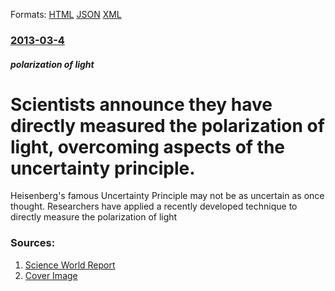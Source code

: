 
Formats: [HTML](/news/2013/03/4/scientists-announce-they-have-directly-measured-the-polarization-of-light-overcoming-aspects-of-the-uncertainty-principle.html)  [JSON](/news/2013/03/4/scientists-announce-they-have-directly-measured-the-polarization-of-light-overcoming-aspects-of-the-uncertainty-principle.json)  [XML](/news/2013/03/4/scientists-announce-they-have-directly-measured-the-polarization-of-light-overcoming-aspects-of-the-uncertainty-principle.xml)  

### [2013-03-4](/news/2013/03/4/index.md)

##### polarization of light
# Scientists announce they have directly measured the polarization of light, overcoming aspects of the uncertainty principle. 

Heisenberg&#039;s famous Uncertainty Principle may not be as uncertain as once thought. Researchers have applied a recently developed technique to directly measure the polarization of light


### Sources:

1. [Science World Report](http://www.scienceworldreport.com/articles/5347/20130304/new-discovery-challenges-heisenbergs-uncertainty-principle-advancing-quantum-mechanics.htm)
1. [Cover Image](http://images.scienceworldreport.com/data/images/full/3865/heisenberg-s-uncertainty-principle.jpg)
